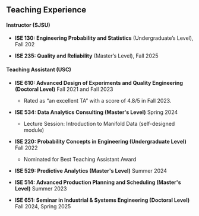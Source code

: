 <h1 id="teaching"></h1>

<h2>
  Teaching Experience
</h2>

#### Instructor (SJSU)

- **ISE 130: Engineering Probability and Statistics** (Undergraduate’s Level), Fall 202
  
- **ISE 235: Quality and Reliability** (Master’s Level), Fall 2025

#### Teaching Assistant (USC)

- **ISE 610: Advanced Design of Experiments and Quality Engineering (Doctoral Level)** Fall 2021 and Fall 2023
  - Rated as “an excellent TA” with a score of 4.8/5 in Fall 2023.

- **ISE 534: Data Analytics Consulting (Master's Level)** Spring 2024
  - Lecture Session: Introduction to Manifold Data (self-designed module)

- **ISE 220: Probability Concepts in Engineering (Undergraduate Level)** Fall 2022
  - Nominated for Best Teaching Assistant Award

- **ISE 529: Predictive Analytics (Master's Level)** Summer 2024
- **ISE 514: Advanced Production Planning and Scheduling (Master's Level)** Summer 2023
- **ISE 651: Seminar in Industrial & Systems Engineering (Doctoral Level)** Fall 2024, Spring 2025
